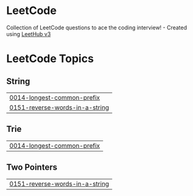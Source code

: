 # LeetCode
Collection of LeetCode questions to ace the coding interview! - Created using [LeetHub v3](https://github.com/raphaelheinz/LeetHub-3.0)

<!---LeetCode Topics Start-->
# LeetCode Topics
## String
|  |
| ------- |
| [0014-longest-common-prefix](https://github.com/munsif-dev/LeetCode/tree/master/0014-longest-common-prefix) |
| [0151-reverse-words-in-a-string](https://github.com/munsif-dev/LeetCode/tree/master/0151-reverse-words-in-a-string) |
## Trie
|  |
| ------- |
| [0014-longest-common-prefix](https://github.com/munsif-dev/LeetCode/tree/master/0014-longest-common-prefix) |
## Two Pointers
|  |
| ------- |
| [0151-reverse-words-in-a-string](https://github.com/munsif-dev/LeetCode/tree/master/0151-reverse-words-in-a-string) |
<!---LeetCode Topics End-->